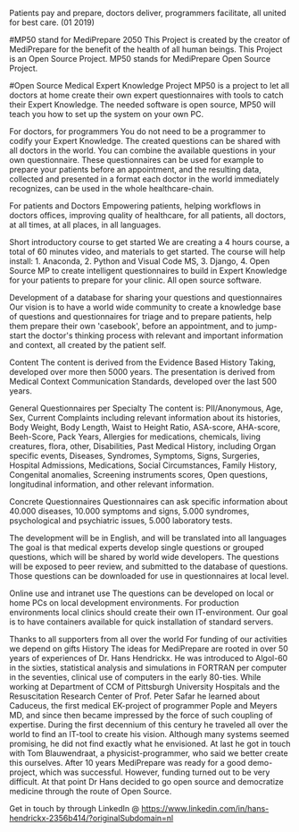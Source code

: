Patients pay and prepare, doctors deliver, programmers facilitate, all united for best care. (01 2019)

#MP50 stand for MediPrepare 2050
This Project is created by the creator of MediPrepare for the benefit of the health of all human beings. This Project is an Open Source Project. MP50 stands for MediPrepare Open Source Project.

#Open Source Medical Expert Knowledge Project
MP50 is a project to let all doctors at home create their own expert questionnaires with tools to catch their Expert Knowledge. The needed software is open source, MP50 will teach you how to set up the system on your own PC.

For doctors, for programmers
You do not need to be a programmer to codify your Expert Knowledge. The created questions can be shared with all doctors in the world. You can combine the available questions in your own questionnaire. These questionnaires can be used for example to prepare your patients before an appointment, and the resulting data, collected and presented in a format each doctor in the world immediately recognizes, can be used in the whole healthcare-chain.

For patients and Doctors
Empowering patients, helping workflows in doctors offices, improving quality of healthcare, for all patients, all doctors, at all times, at all places, in all languages.

Short introductory course to get started
We are creating a 4 hours course, a total of 60 minutes video, and materials to get started. The course will help install: 1. Anaconda, 2. Python and Visual Code MS, 3. Django, 4. Open Source MP to create intelligent questionnaires to build in Expert Knowledge for your patients to prepare for your clinic. All open source software.

Development of a database for sharing your questions and questionnaires
Our vision is to have a world wide community to create a knowledge base of questions and questionnaires for triage and to prepare patients, help them prepare their own 'casebook', before an appointment, and to jump-start the doctor's thinking process with relevant and important information and context, all created by the patient self.

Content
The content is derived from the Evidence Based History Taking, developed over more then 5000 years. The presentation is derived from Medical Context Communication Standards, developed over the last 500 years.

General Questionnaires per Specialty
The content is: PII/Anonymous, Age, Sex, Current Complaints including relevant information about its histories, Body Weight, Body Length, Waist to Height Ratio, ASA-score, AHA-score, Beeh-Score, Pack Years, Allergies for medications, chemicals, living creatures, flora, other, Disabilities, Past Medical History, including Organ specific events, Diseases, Syndromes, Symptoms, Signs, Surgeries, Hospital Admissions, Medications, Social Circumstances, Family History, Congenital anomalies, Screening instruments scores, Open questions, longitudinal information, and other relevant information.

Concrete Questionnaires
Questionnaires can ask specific information about 40.000 diseases, 10.000 symptoms and signs, 5.000 syndromes, psychological and psychiatric issues, 5.000 laboratory tests.

The development will be in English, and will be translated into all languages
The goal is that medical experts develop single questions or grouped questions, which will be shared by world wide developers. The questions will be exposed to peer review, and submitted to the database of questions. Those questions can be downloaded for use in questionnaires at local level.

Online use and intranet use
The questions can be developed on local or home PCs on local development environments. For production environments local clinics should create their own IT-environment. Our goal is to have containers available for quick installation of standard servers.

Thanks to all supporters from all over the world
For funding of our activities we depend on gifts
History
The ideas for MediPrepare are rooted in over 50 years of experiences of Dr. Hans Hendrickx. He was introduced to Algol-60 in the sixties, statistical analysis and simulations in FORTRAN per computer in the seventies, clinical use of computers in the early 80-ties. While working at Department of CCM of Pittsburgh University Hospitals and the Resuscitation Research Center of Prof. Peter Safar he learned about Caduceus, the first medical EK-project of programmer Pople and Meyers MD, and since then became impressed by the force of such coupling of expertise. During the first decennium of this century he traveled all over the world to find an IT-tool to create his vision. Although many systems seemed promising, he did not find exactly what he envisioned. At last he got in touch with Tom Blauwendraat, a physicist-programmer, who said we better create this ourselves. After 10 years MediPrepare was ready for a good demo-project, which was successful. However, funding turned out to be very difficult. At that point Dr Hans decided to go open source and democratize medicine through the route of Open Source.

Get in touch by through LinkedIn @ https://www.linkedin.com/in/hans-hendrickx-2356b414/?originalSubdomain=nl
